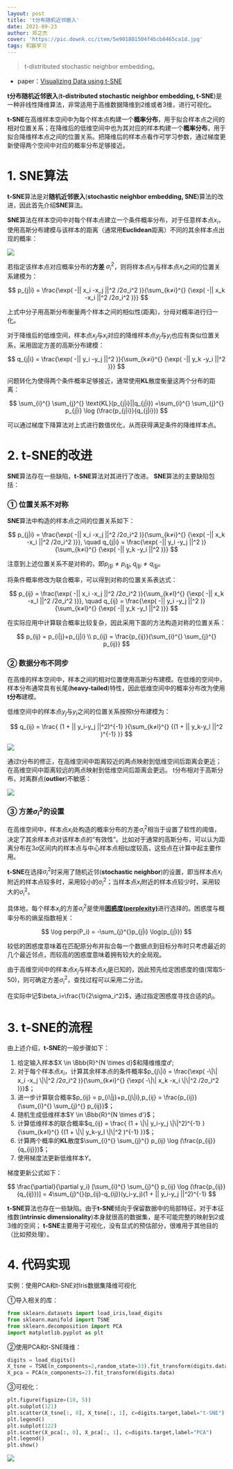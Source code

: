 ```yaml
---
layout: post
title: 't分布随机近邻嵌入'
date: 2021-09-23
author: 郑之杰
cover: 'https://pic.downk.cc/item/5e901801504f4bcb0465ca1d.jpg'
tags: 机器学习
---
```


> t-distributed stochastic neighbor embedding。

- paper：[Visualizing Data using t-SNE](http://www.jmlr.org/papers/volume9/vandermaaten08a/vandermaaten08a.pdf)

**t分布随机近邻嵌入**(**t-distributed stochastic neighbor embedding, t-SNE**)是一种非线性降维算法，非常适用于高维数据降维到2维或者3维，进行可视化。

**t-SNE**在高维样本空间中为每个样本点构建一个**概率分布**，用于拟合样本点之间的相对位置关系；在降维后的低维空间中也为其对应的样本构建一个**概率分布**，用于拟合降维样本点之间的位置关系。把降维后的样本点看作可学习参数，通过梯度更新使得两个空间中对应的概率分布足够接近。

# 1. SNE算法
**t-SNE**算法是对**随机近邻嵌入**(**stochastic neighbor embedding, SNE**)算法的改进，因此首先介绍**SNE**算法。

**SNE**算法在样本空间中对每个样本点建立一个条件概率分布，对于任意样本点$x_i$，使用高斯分布建模与该样本的距离（通常用**Euclidean**距离）不同的其余样本点出现的概率：

![](https://pic.imgdb.cn/item/61dfcffa2ab3f51d914c53a7.jpg)

若指定该样本点对应概率分布的**方差** $\sigma_i^2$，则将样本点$x_j$与样本点$x_i$之间的位置关系建模为：

$$ p_{j|i} = \frac{\exp( -|| x_i -x_j ||^2 /2σ_i^2 )}{\sum_{k≠i}^{} {\exp( -|| x_k -x_i ||^2 /2σ_i^2 )}} $$

上式中分子用高斯分布衡量两个样本之间的相似性(距离)，分母对概率进行归一化。

对于降维后的低维空间，样本点$x_j$与$x_i$对应的降维样本点$y_j$与$y_i$也应有类似位置关系，采用固定方差的高斯分布建模：

$$ q_{j|i} = \frac{\exp( -|| y_i -y_j ||^2  )}{\sum_{k≠i}^{} {\exp( -|| y_k -y_i ||^2  )}} $$

问题转化为使得两个条件概率足够接近，通常使用**KL**散度衡量这两个分布的距离：

$$ \sum_{i}^{} \sum_{j}^{} \text{KL}(p_{j|i}||q_{j|i}) =\sum_{i}^{} \sum_{j}^{} p_{j|i} \log (\frac{p_{j|i}}{q_{j|i}}) $$

可以通过梯度下降算法对上式进行数值优化，从而获得满足条件的降维样本点。

# 2. t-SNE的改进
**SNE**算法存在一些缺陷，**t-SNE**算法对其进行了改进。
**SNE**算法的主要缺陷包括：

### ① 位置关系不对称

**SNE**算法中构造的样本点之间的位置关系如下：

$$ p_{j|i} = \frac{\exp( -|| x_i -x_j ||^2 /2σ_i^2 )}{\sum_{k≠i}^{} {\exp( -|| x_k -x_i ||^2 /2σ_i^2 )}}, \quad q_{j|i} = \frac{\exp( -|| y_i -y_j ||^2  )}{\sum_{k≠i}^{} {\exp( -|| y_k -y_i ||^2  )}} $$

注意到上述位置关系不是对称的，即$p_{j\|i}≠p_{i\|j}, q_{j\|i}≠q_{i\|j}$。

将条件概率修改为联合概率，可以得到对称的位置关系表达式：

$$ p_{ij} = \frac{\exp( -|| x_i -x_j ||^2 /2σ_i^2 )}{\sum_{k≠l}^{} {\exp( -|| x_k -x_l ||^2 /2σ_i^2 )}}, \quad q_{ij} = \frac{\exp( -|| y_i -y_j ||^2  )}{\sum_{k≠l}^{} {\exp( -|| y_k -y_l ||^2  )}} $$

在实际应用中计算联合概率比较复杂，因此采用下面的方法构造对称的位置关系：

$$ p_{ij} = p_{i|j}+p_{j|i} \\ p_{ij} = \frac{p_{ij}}{\sum_{i}^{} \sum_{j}^{} p_{ij}} $$

### ② 数据分布不同步

在高维的样本空间中，样本之间的相对位置使用高斯分布建模。在低维的空间中，样本分布通常具有长尾(**heavy-tailed**)特性，因此低维空间中的概率分布改为使用**t分布**建模。

低维空间中的样本点$y_j$与$y_i$之间的位置关系按照t分布建模为：

$$ q_{ij} = \frac{ (1 + || y_i-y_j ||^2)^{-1} }{\sum_{k≠l}^{} {(1 + || y_k-y_l ||^2 )^{-1} }} $$


![](https://pic.imgdb.cn/item/61dfd5932ab3f51d915194ed.jpg)

通过t分布的修正，在高维空间中距离较近的两点映射到低维空间后距离会更近；在高维空间中距离较远的两点映射到低维空间后距离会更远。
t分布相对于高斯分布，对离群点(**outlier**)不敏感：

![](http://www.datakit.cn/images/statistics/norm_t_dict.png)

### ③ 方差$\sigma_i^2$的设置

在高维空间中，样本点$x_i$处构造的概率分布的方差$\sigma_i^2$相当于设置了软性的阈值，决定了其余样本点对该样本点的“有效性”。比如对于通常的高斯分布，可以认为距离分布在$3\sigma$区间内的样本点与中心样本点相似度较高，这些点在计算中起主要作用。

**t-SNE**在选择$\sigma_i^2$时采用了随机近邻(**stochastic neighbor**)的设置，即当样本点$x_i$附近的样本点较多时，采用较小的$\sigma_i^2$；当样本点$x_i$附近的样本点较少时，采用较大的$\sigma_i^2$。

具体地，每个样本$x_i$的方差$\sigma_i^2$是使用[**困惑度(perplexity)**](https://en.wikipedia.org/wiki/Perplexity)进行选择的。困惑度与概率分布的熵呈指数相关：

$$ \log perp(P_i) = -\sum_{j}^{}p_{j|i} \log(p_{j|i}) $$

较低的困惑度意味着在匹配原分布并拟合每一个数据点到目标分布时只考虑最近的几个最近邻点，而较高的困惑度意味着拥有较大的全局观。

由于高维空间中的样本点$x_j$与样本点$x_i$是已知的，因此预先给定困惑度的值(常取5-50)，则可确定方差$\sigma_i^2$，查找过程可以采用二分法。

在实际中记$\beta_i=\frac{1}{2\sigma_i^2}$，通过指定困惑度寻找合适的$\beta_i$。

# 3. t-SNE的流程
由上述介绍，**t-SNE**的一般步骤如下：
1. 给定输入样本$X \in \Bbb{R}^{N \times d}$和降维维度$d'$;
2. 对于每个样本点$x_i$，计算其余样本点的条件概率$p_{j\|i} = \frac{\exp( -\|\| x_i -x_j \|\|^2 /2σ_i^2 )}{\sum_{k≠i}^{} {\exp( -\|\| x_k -x_i \|\|^2 /2σ_i^2 )}}$；
3. 进一步计算联合概率$p_{ij} = p_{i\|j}+p_{j\|i},p_{ij} = \frac{p_{ij}}{\sum_{i}^{} \sum_{j}^{} p_{ij}}$；
4. 随机生成低维样本$Y \in \Bbb{R}^{N \times d'}$；
5. 计算低维样本的联合概率$q_{ij} = \frac{ (1 + \|\| y_i-y_j \|\|^2)^{-1} }{\sum_{k≠l}^{} {(1 + \|\| y_k-y_l \|\|^2 )^{-1} }}$；
6. 计算两个概率的**KL**散度$\sum_{i}^{} \sum_{j}^{} p_{ij} \log (\frac{p_{ij}}{q_{ij}})$；
7. 使用梯度法更新低维样本$Y$。

梯度更新公式如下：

$$ \frac{\partial}{\partial y_i} [\sum_{i}^{} \sum_{j}^{} p_{ij} \log (\frac{p_{ij}}{q_{ij}})] = 4\sum_{j}^{}(p_{ij}-q_{ij})(y_i-y_j)(1 + || y_i-y_j ||^2)^{-1} $$


**t-SNE**算法也存在一些缺陷。由于**t-SNE**倾向于保留数据中的局部特征，对于本征维数(**intrinsic dimensionality**)本身就很高的数据集，是不可能完整的映射到2或3维的空间；
**t-SNE**主要用于可视化，没有显式的预估部分，很难用于其他目的（比如预处理）。

# 4. 代码实现
实例：使用PCA和t-SNE对Iris数据集降维可视化

①导入相关的库：
```python
from sklearn.datasets import load_iris,load_digits
from sklearn.manifold import TSNE
from sklearn.decomposition import PCA
import matplotlib.pyplot as plt
```

②使用PCA和t-SNE降维：
```python
digits = load_digits()
X_tsne = TSNE(n_components=2,random_state=33).fit_transform(digits.data)
X_pca = PCA(n_components=2).fit_transform(digits.data)
```

③可视化：
```python
plt.figure(figsize=(10, 5))
plt.subplot(121)
plt.scatter(X_tsne[:, 0], X_tsne[:, 1], c=digits.target,label="t-SNE")
plt.legend()
plt.subplot(122)
plt.scatter(X_pca[:, 0], X_pca[:, 1], c=digits.target,label="PCA")
plt.legend()
plt.show()
```
![](https://pic3.zhimg.com/80/v2-6b2ea2764ac466409899e61db3acce96_720w.png)

